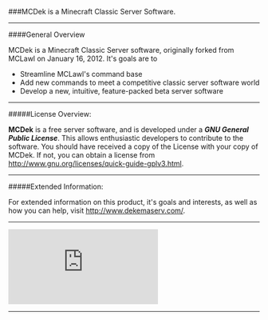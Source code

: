 ###MCDek is a Minecraft Classic Server Software.

---

####General Overview

MCDek is a Minecraft Classic Server software, originally forked from MCLawl on January 16, 2012. It's goals are to

* Streamline MCLawl's command base
* Add new commands to meet a competitive classic server software world
* Develop a new, intuitive, feature-packed beta server software

---

#####License Overview:

**MCDek** is a free server software, and is developed under a ***GNU General Public License***. This allows enthusiastic developers to contribute to the software. You should have received a copy of the License with your copy of MCDek. If not, you can obtain a license from <http://www.gnu.org/licenses/quick-guide-gplv3.html>.

---
#####Extended Information:

For extended information on this product, it's goals and interests, as well as how you can help, visit <http://www.dekemaserv.com/>.

---
![MCDek icon](http://www.dekemaserv.com/forums/attachment.php?aid=2)

---